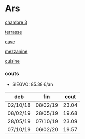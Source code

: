 # Ars

[chambre 3](ch3/ch3.html)

[terrasse](terrasse/terr.md)

[cave](cave/cave.md)

[mezzanine](mezzanine/mezza.md)

[cuisine](cuisine/cuisine.md)

### couts

- SIEGVO: 85.38 €/an

| deb | fin | cout |
|:---:|:---:|:----:|
| 02/10/18 | 08/02/19 | 23.04 |
| 08/02/19 | 28/05/19 | 19.68 |
| 28/05/19 | 07/10/19 | 23.09 |
| 07/10/19 | 06/02/20 | 19.57 |

